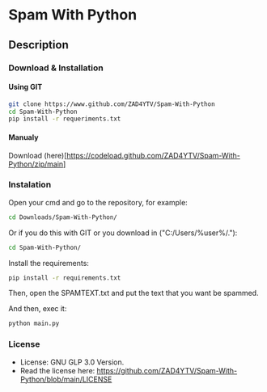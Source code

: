 # Spam With Python

## Description

### Download & Installation

#### Using GIT

```sh
git clone https://www.github.com/ZAD4YTV/Spam-With-Python
cd Spam-With-Python
pip install -r requeriments.txt
```

#### Manualy

Download (here)[https://codeload.github.com/ZAD4YTV/Spam-With-Python/zip/main]

### Instalation

Open your cmd and go to the repository, for example:

```sh
cd Downloads/Spam-With-Python/
```

Or if you do this with GIT or you download in ("C:/Users/%user%/."):

```sh
cd Spam-With-Python/
```

Install the requirements:

```sh
pip install -r requirements.txt
```

Then, open the SPAMTEXT.txt and put the text that you want be spammed.

And then, exec it:

```sh
python main.py
```

### License

- License: GNU GLP 3.0 Version.
- Read the license here: <https://github.com/ZAD4YTV/Spam-With-Python/blob/main/LICENSE>
